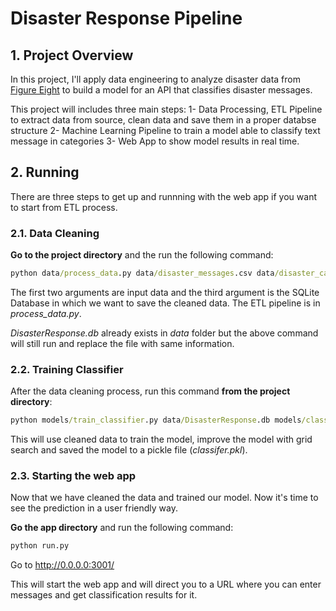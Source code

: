 # Disaster Response Pipeline


## 1. Project Overview

In this project, I'll apply data engineering to analyze disaster data from <a href="https://www.figure-eight.com/" target="_blank">Figure Eight</a> to build a model for an API that classifies disaster messages.


This project will includes three main steps:
1- Data Processing, ETL Pipeline to extract data from source, clean data and save them in a proper databse structure 
2- Machine Learning Pipeline to train a model able to classify text message in categories
3- Web App to show model results in real time.




## 2. Running

There are three steps to get up and runnning with the web app if you want to start from ETL process.


### 2.1. Data Cleaning

**Go to the project directory** and the run the following command:

```bat
python data/process_data.py data/disaster_messages.csv data/disaster_categories.csv data/DisasterResponse.db
```

The first two arguments are input data and the third argument is the SQLite Database in which we want to save the cleaned data. The ETL pipeline is in _process_data.py_.

_DisasterResponse.db_ already exists in _data_ folder but the above command will still run and replace the file with same information. 



### 2.2. Training Classifier

After the data cleaning process, run this command **from the project directory**:

```bat
python models/train_classifier.py data/DisasterResponse.db models/classifier.pkl
```

This will use cleaned data to train the model, improve the model with grid search and saved the model to a pickle file (_classifer.pkl_).



### 2.3. Starting the web app

Now that we have cleaned the data and trained our model. Now it's time to see the prediction in a user friendly way.

**Go the app directory** and run the following command:


```bat
python run.py
```
Go to http://0.0.0.0:3001/

This will start the web app and will direct you to a URL where you can enter messages and get classification results for it.
